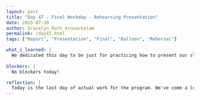 ```yaml
---
layout: post
title: "Day 47 – Final Workday - Rehearsing Presentation"
date: 2025-07-30
author: Gracelyn Ruth Arunachalam
permalink: /day47.html
tags: ["Report", "Presentation", "Final", "Balloon", "Rehersal"]

what_i_learned: |
  We dedicated this day to be just for practicing how to present our slides. We began our day by ensuring the format of the slides and report was consistent. I was also able to condense the images for the padonia station into one image so it looked neater on the report and slides. Immediately after that we began rehearsing our lines with our slides. The first run was a little rough, because we had to figure out who would be changing slides and how our speaker - switches would go. I was thrilled to be the one to pop a helium balloon as a live demonstration of our project. We had the opportunity to test it out in the rehearsal with our mentors and also obtained minor changes from them. We then implemented the suggested changes which were changing the wording on the slides, regenerating our graphs with better heading sizes and some minor corrections to the slide formatting.
  
blockers: |
  No blockers today!

reflection: |
  Today is the last day of actual work for the program. We've come a long way and I'm glad we had the opportunities we were given throughout this program to demonstrate our skills and build a team together. Through this presentation I was able to understand how much more we could expand on in our research.
---
```

